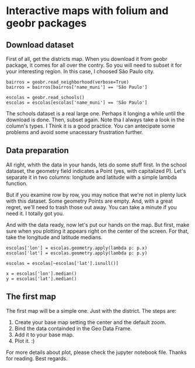 # Interactive maps with folium and geobr packages

## Download dataset
First of all, get the districts map. When you download it from geobr package, it comes for all over the contry. So you will need to subset it for your interesting region. In this case, I choosed São Paulo city.

```
bairros = geobr.read_neighborhood(verbose=True)
bairros = bairros[bairros['name_muni'] == 'São Paulo']

escolas = geobr.read_schools()
escolas = escolas[escolas['name_muni'] == 'São Paulo']
```

The schools dataset is a real large one. Perhaps it longing a while until the download is done. Then, subset again. Note tha I always take a look in the column's types. I Think it is a good practice. You can antecipate some problems and avoid some unacessary frustration further.

## Data preparation
All right, whith the data in your hands, lets do some stuff first. In the school dataset, the geometry field indicates a Point (yes, with capitalized P). Let's separate it in two columns: longitude and latitude with a simple lambda function.

But if you examine row by row, you may notice that we're not in plenty luck with this dataset. Some geometry Points are empty. And, with a great regret, we'll need to trash those out away. You can take a minute if you need it. I totally got you.

And with the data ready, now let's put our hands on the map. But first, make sure when you plotting it appears right on the center of the screen. For that, take the longitude and latitude medians.

```
escolas['lon'] = escolas.geometry.apply(lambda p: p.x)
escolas['lat'] = escolas.geometry.apply(lambda p: p.y)

escolas = escolas[~escolas['lat'].isnull()]

x = escolas['lon'].median()
y = escolas['lat'].median()
```

## The first map

The first map will be a simple one. Just with the district. The steps are:

1. Create your base map setting the center and the default zoom.
2. Bind the data containded in the Geo Data Frame.
3. Add it to your base map.
4. Plot it. :)

For more details about plot, please check the jupyter notebook file.
Thanks for reading.
Best regards.

